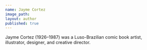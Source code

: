 ```yaml
---
name: Jayme Cortez
image_path:
layout: author
published: true
---
```

Jayme Cortez (1926–1987) was a Luso-Brazilian comic book artist, illustrator, designer, and creative director.
